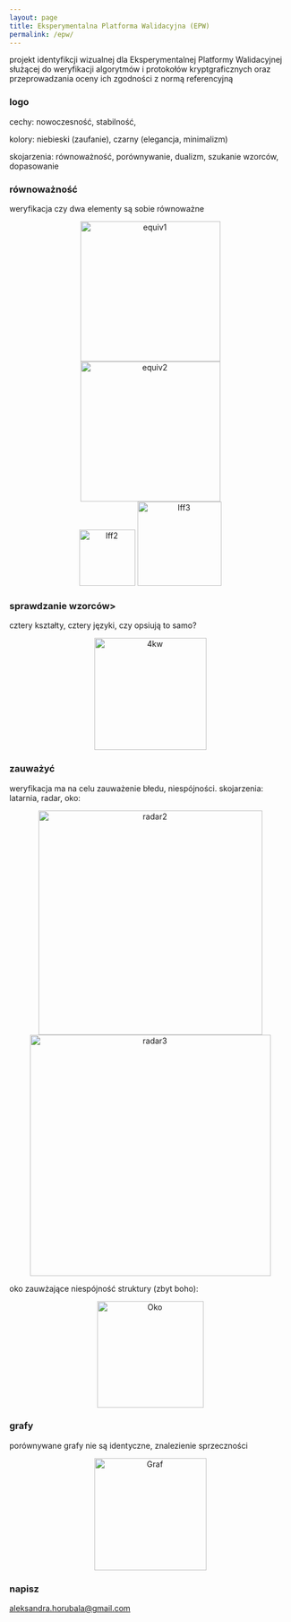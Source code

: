 ```yaml
---
layout: page
title: Eksperymentalna Platforma Walidacyjna (EPW)
permalink: /epw/
---
```


projekt identyfikcji wizualnej dla Eksperymentalnej Platformy Walidacyjnej służącej do weryfikacji
algorytmów i protokołów kryptgraficznych oraz przeprowadzania oceny ich zgodności z normą referencyjną

### logo

cechy: nowoczesność, stabilność,

kolory: niebieski (zaufanie), czarny (elegancja, minimalizm)

skojarzenia: równoważność, porównywanie, dualizm, szukanie wzorców, dopasowanie

### równoważność

weryfikacja czy dwa elementy są sobie równoważne

<div style="text-align:center"><img src="{{ site.baseurl }}/images/epw/equiv_1.png" onclick="toggle()" alt="equiv1" style="width: 250px;"/></div>

<div style="text-align:center"><img src="{{ site.baseurl }}/images/epw/equiv_2.png" onclick="toggle()" alt="equiv2" style="width: 250px;"/></div>

<div style="text-align:center"
  <img src="{{ site.baseurl }}/images/epw/iff1.jpg" onclick="toggle()" alt="Iff1" style="width: 100px;"/>
  <img src="{{ site.baseurl }}/images/epw/iff2.jpg" onclick="toggle()" alt="Iff2" style="width: 100px;"/>
  <img src="{{ site.baseurl }}/images/epw/iff3.jpg" onclick="toggle()" alt="Iff3" style="width: 150px;"/>
</div>

### sprawdzanie wzorców>

cztery kształty, cztery języki, czy opsiują to samo?

<div style="text-align:center"><img src="{{ site.baseurl }}/images/epw/4kw.jpg" onclick="toggle()" alt="4kw" style="width: 200px;"/></div>

### zauważyć

weryfikacja ma na celu zauważenie błedu, niespójności. skojarzenia: latarnia, radar, oko:

<div style="text-align:center"><img src="{{ site.baseurl }}/images/epw/radar_2.png" onclick="toggle()" alt="radar2" style="width: 400px;"/></div>

<div style="text-align:center"><img src="{{ site.baseurl }}/images/epw/radar_3.png" onclick="toggle()" alt="radar3" style="width: 430px;"/></div>

oko zauwżające niespójność struktury (zbyt boho):

<div style="text-align:center"><img src="{{ site.baseurl }}/images/epw/oko.jpg" onclick="toggle()" alt="Oko" style="width: 190px;"/></div>

### grafy

porównywane grafy nie są identyczne, znalezienie sprzeczności

<div style="text-align:center"><img src="{{ site.baseurl }}/images/epw/graf.jpg" onclick="toggle()" alt="Graf" style="width: 200px;"/></div>

### napisz

[aleksandra.horubala@gmail.com](mailto:aleksandra.horubala@gmail.com)
